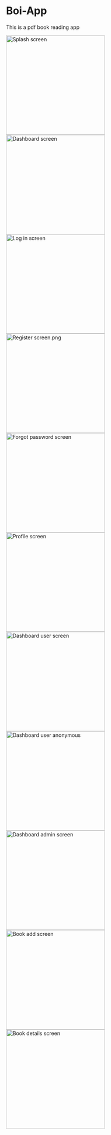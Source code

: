 # Boi-App
This is a pdf book reading app

<img src="./Splash screen.png" width= "270" title= "Splash screen">
<img src="./Dashboard screen.png" width= "270" title= "Dashboard screen">
<img src="./Log in screen.png" width= "270" title= "Log in screen">
<img src="./Register screen.png" width= "270" title= "Register screen.png">
<img src="./Forgot password screen.png" width= "270" title= "Forgot password screen">
<img src="./Profile screen.png" width= "270" title= "Profile screen">
<img src="./Dashboard user screen.png" width= "270" title= "Dashboard user screen">
<img src="./Dashboard user anonymous.png" width= "270" title= "Dashboard user anonymous">
<img src="./Dashboard admin screen.png" width= "270" title= "Dashboard admin screen">
<img src="./Book add screen.png" width= "270" title= "Book add screen">
<img src="./Book details screen.png" width= "270" title= "Book details screen">

